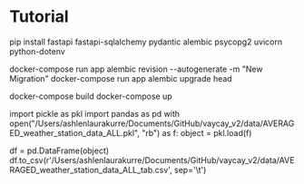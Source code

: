 # Tutorial

pip install fastapi fastapi-sqlalchemy pydantic alembic psycopg2 uvicorn python-dotenv

docker-compose run app alembic revision --autogenerate -m "New Migration"
docker-compose run app alembic upgrade head

docker-compose build
docker-compose up









<!--
To create and configure postgres docker containers:
 docker run --name vaycay -p 5432:5432 -e POSTGRES_PASSWORD=iwantsun -d postgres 
 run docker ps to see status-->



 import pickle as pkl
import pandas as pd
with open("/Users/ashlenlaurakurre/Documents/GitHub/vaycay_v2/data/AVERAGED_weather_station_data_ALL.pkl", "rb") as f:
    object = pkl.load(f)
    
df = pd.DataFrame(object)
df.to_csv(r'/Users/ashlenlaurakurre/Documents/GitHub/vaycay_v2/data/AVERAGED_weather_station_data_ALL_tab.csv', sep='\t')